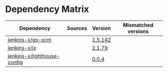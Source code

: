 # Dependency Matrix

Dependency | Sources | Version | Mismatched versions
---------- | ------- | ------- | -------------------
[jenkins-x/go-scm](https://github.com/jenkins-x/go-scm) |  | [1.5.142]() | 
[jenkins-x/jx](https://github.com/jenkins-x/jx) |  | [2.1.79](https://github.com/jenkins-x/jx/releases/tag/v2.1.79) | 
[jenkins-x/lighthouse-config](https://github.com/jenkins-x/lighthouse-config) |  | [0.0.4]() | 
